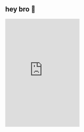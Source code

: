 ## hey bro 👋

<!--
**gabifofesUwU/gabifofesUwU** is a ✨ _special_ ✨ repository because its `README.md` (this file) appears on your GitHub profile.

Here are some ideas to get you started:

- 🔭 I’m currently working on ...
- 🌱 I’m currently learning ...
- 👯 I’m looking to collaborate on ...
- 🤔 I’m looking for help with ...
- 💬 Ask me about ...
- 📫 How to reach me: ...
- 😄 Pronouns: ...
- ⚡ Fun fact: ...
-->

<iframe src="https://assets.pinterest.com/ext/embed.html?id=55380270411894083" height="343" width="236" frameborder="0" scrolling="no" ></iframe>

